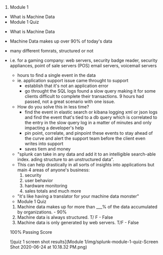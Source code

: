 1. Module 1

- What is Machine Data
- Module 1 Quiz

* What is Machine Data

- Machine Data makes up over 90% of today's data
- many different fomrats, structured or not
- i.e. for a gaming company: web servers, security badge reader, security appliances, point of sale servers (POS) email servers, voicemail servers

  - hours to find a single event in the data
  - ie. application support issue came throught to support
    - establish that it's not an application error
    - go throught the SQL logs found a slow query making it for some clients difficult to complete their transactions. 9 hours had passed, not a great scenario with one issue.
  - How do you solve this in less time?
    - find the event in elastic search or kibana logging xml or json logs and find the event that's tied to a db query which is correlated to the entry in the slow query log in a matter of minutes and only impacting a developer's help
    - pin point, correlate, and pinpoint these events to stay ahead of the curve and alert the support team before the client even writes into support
    - saves tiem and money
  - "splunk can take in any data and add it to an intelligible search-able index. ading structure to an unstructured data".
  - This can help drastically in all sorts of insights into applications but main 4 areas of anyone's business:
    1. security
    2. user behavior
    3. hardware monitoring
    4. sales totals and much more
  - "it's like having a translator for your machine data monster"

  * Module 1 Quiz

  1. Machine data makes up for more than \_\_\_% of the data accumulated by organizations. - 90%
  2. Machine data is always structured. T/ F - False
  3. Machine data is only generated by web servers. T/F - False

  100% Passing Score
  
  ![quiz 1 screen shot results](Module 1/img/splunk-module-1-quiz-Screen Shot 2020-06-24 at 10.18.32 PM.png)
  
